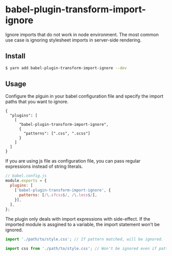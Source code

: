 # babel-plugin-transform-import-ignore

Ignore imports that do not work in node environment. The most common use case is ignoring stylesheet imports in server-side rendering.

## Install

```bash
$ yarn add babel-plugin-transform-import-ignore --dev
```

## Usage

Configure the plguin in your babel configuration file and specify the import paths that you want to ignore.

```.babalrc
{
  "plugins": [
    [
      "babel-plugin-transform-import-ignore",
      {
        "patterns": [".css", ".scss"]
      }
    ]
  ]
}
```

If you are using js file as configuration file, you can pass regular expressions instead of string literals.

```javascript
// babel.config.js
module.exports = {
  plugins: [
    ['babel-plugin-transform-import-ignore', {
      patterns: [/\.s?css$/, /\.less$/],
    }],
  ],
};
```

The plugin only deals with import expressions with side-effect. If the imported module is assgined to a variable, the import statement won't be ignored.

```javascript
import './path/to/style.css'; // If pattern matched, will be ignored.

import css from './path/to/style.css'; // Won't be ignored even if pattern matched.
```
